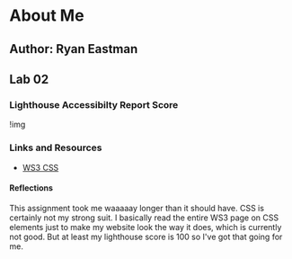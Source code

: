# About Me

## Author: Ryan Eastman

## Lab 02

### Lighthouse Accessibilty Report Score

!img[](lightHouseScreenshot.png)


### Links and Resources

* [WS3 CSS](https://www.w3schools.com/css/default.asp)


#### Reflections

This assignment took me waaaaay longer than it should have. CSS is certainly not my strong suit. I basically read the entire WS3 page on CSS elements just to make my website look the way it does, which is currently not good. But at least my lighthouse score is 100 so I've got that going for me.